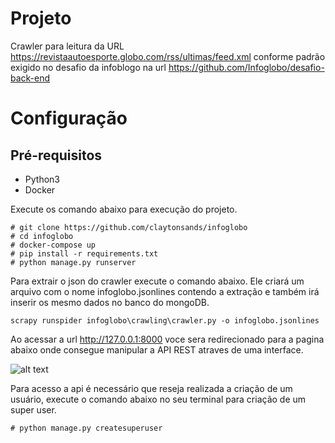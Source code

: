 # Projeto

Crawler para leitura da URL https://revistaautoesporte.globo.com/rss/ultimas/feed.xml conforme padrão exigido no desafio da infoblogo na url https://github.com/Infoglobo/desafio-back-end

# Configuração

## Pré-requisitos
- Python3
- Docker

Execute os comando abaixo para execução do projeto.

```
# git clone https://github.com/claytonsands/infoglobo
# cd infoglobo
# docker-compose up
# pip install -r requirements.txt
# python manage.py runserver
```

Para extrair o json do crawler execute o comando abaixo. Ele criará um arquivo com o nome infoglobo.jsonlines contendo a extração e também irá inserir os mesmo dados no banco do mongoDB.
```
scrapy runspider infoglobo\crawling\crawler.py -o infoglobo.jsonlines
```

Ao acessar a url http://127.0.0.1:8000 voce sera redirecionado para a pagina abaixo onde consegue manipular a API REST atraves de uma interface.

![alt text](https://ibb.co/Vgvb9CC)

Para acesso a api é necessário que reseja realizada a criação de um usuário, execute o comando abaixo no seu terminal para criação de um super user.
```
# python manage.py createsuperuser
```

